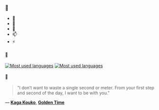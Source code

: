### 👋

- 🔭
- 🌱
- 💬
- 📫
- ⚡

#### 🧏

[![Most used languages](https://github-readme-stats-aynah.vercel.app/api/top-langs/?username=aynh&theme=solarized-dark&langs_count=6&layout=compact&hide_title=true)](https://github.com/anuraghazra/github-readme-stats#gh-dark-mode-only)
[![Most used languages](https://github-readme-stats-aynah.vercel.app/api/top-langs/?username=aynh&theme=solarized-light&langs_count=6&layout=compact&hide_title=true)](https://github.com/anuraghazra/github-readme-stats#gh-light-mode-only)

#### 💬

> "I don’t want to waste a single second or meter. From your first step and second of the day, I want to be with you."

&mdash; [**Kaga Kouko**](https://myanimelist.net/character.php?q=Kaga%20Kouko&cat=character), [**Golden Time**](https://myanimelist.net/search/all?q=Golden%20Time&cat=all)
